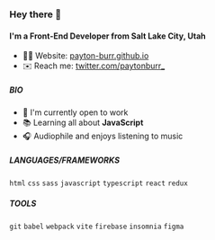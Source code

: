 ### Hey there 👋

#### I'm a Front-End Developer from Salt Lake City, Utah

- 👨‍💻 Website: [payton-burr.github.io](https://payton-burr.github.io/)
- ✉️ Reach me: [twitter.com/paytonburr_](https://twitter.com/paytonburr_)

##### BIO

- 📰 I'm currently open to work
- 📚 Learning all about **JavaScript**
- 🎧 Audiophile and enjoys listening to music

##### LANGUAGES/FRAMEWORKS
`html` `css` `sass` `javascript` `typescript` `react` `redux`

##### TOOLS
`git` `babel` `webpack` `vite` `firebase` `insomnia` `figma`
